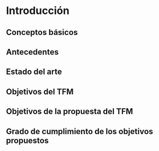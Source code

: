 # Introducción

## Conceptos básicos

## Antecedentes

## Estado del arte

## Objetivos del TFM

## Objetivos de la propuesta del TFM

## Grado de cumplimiento de los objetivos propuestos
